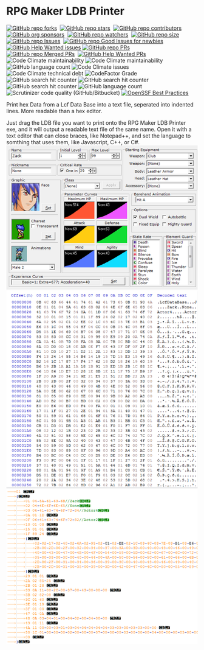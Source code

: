 # RPG Maker LDB Printer
[![GitHub repo forks](https://img.shields.io/github/forks/MichaelHinrichs/RPG-Maker-LDB-Printer?style=flat&logo=github&logoColor=whitesmoke&label=Forks)](https://github.com/MichaelHinrichs/RPG-Maker-LDB-Printer/network)&#160;
[![GitHub repo stars](https://img.shields.io/github/stars/MichaelHinrichs/RPG-Maker-LDB-Printer?style=flat&logo=github&logoColor=whitesmoke&label=Stars)](https://github.com/MichaelHinrichs/RPG-Maker-LDB-Printer/stargazers)&#160;
[![GitHub repo contributors](https://img.shields.io/github/contributors-anon/MichaelHinrichs/RPG-Maker-LDB-Printer?style=flat&logo=github&logoColor=whitesmoke&label=Contributors)](https://github.com/MichaelHinrichs/RPG-Maker-LDB-Printer/graphs/contributors)
[![GitHub org sponsors](https://img.shields.io/github/sponsors/MichaelHinrichs?style=flat&logo=github&logoColor=whitesmoke&label=Sponsors)](https://github.com/sponsors/MichaelHinrichs)&#160;
[![GitHub repo watchers](https://img.shields.io/github/watchers/MichaelHinrichs/RPG-Maker-LDB-Printer?style=flat&logo=github&logoColor=whitesmoke&label=Watchers)](https://github.com/MichaelHinrichs/RPG-Maker-LDB-Printer/watchers)&#160;
[![GitHub repo size](https://img.shields.io/github/repo-size/MichaelHinrichs/RPG-Maker-LDB-Printer?style=flat&logo=github&logoColor=whitesmoke&label=Repo%20Size)](https://github.com/MichaelHinrichs/RPG-Maker-LDB-Printer/archive/refs/heads/main.zip)
[![GitHub repo Issues](https://img.shields.io/github/issues/MichaelHinrichs/RPG-Maker-LDB-Printer?style=flat&logo=github&logoColor=red&label=Issues)](https://github.com/MichaelHinrichs/RPG-Maker-LDB-Printer/issues)&#160;
[![GitHub repo Good Issues for newbies](https://img.shields.io/github/issues/MichaelHinrichs/RPG-Maker-LDB-Printer/good%20first%20issue?style=flat&logo=github&logoColor=green&label=Good%20First%20issues)](https://github.com/MichaelHinrichs/RPG-Maker-LDB-Printer/issues?q=is%3Aopen+is%3Aissue+label%3A%22good+first+issue%22)&#160;
[![GitHub Help Wanted issues](https://img.shields.io/github/issues/MichaelHinrichs/RPG-Maker-LDB-Printer/help%20wanted?style=flat&logo=github&logoColor=b545d1&label=%22Help%20Wanted%22%20issues)](https://github.com/MichaelHinrichs/RPG-Maker-LDB-Printer/issues?q=is%3Aopen+is%3Aissue+label%3A%22help+wanted%22)
[![GitHub repo PRs](https://img.shields.io/github/issues-pr/MichaelHinrichs/RPG-Maker-LDB-Printer?style=flat&logo=github&logoColor=orange&label=PRs)](https://github.com/MichaelHinrichs/RPG-Maker-LDB-Printer/pulls)&#160;
[![GitHub repo Merged PRs](https://img.shields.io/github/issues-search/MichaelHinrichs/RPG-Maker-LDB-Printer?style=flat&logo=github&logoColor=green&label=Merged%20PRs&query=is%3Amerged)](https://github.com/MichaelHinrichs/RPG-Maker-LDB-Printer/pulls?q=is%3Apr+is%3Amerged)&#160;
[![GitHub Help Wanted PRs](https://img.shields.io/github/issues-pr/MichaelHinrichs/RPG-Maker-LDB-Printer/help%20wanted?style=flat&logo=github&logoColor=b545d1&label=%22Help%20Wanted%22%20PRs)](https://github.com/MichaelHinrichs/RPG-Maker-LDB-Printer/pulls?q=is%3Aopen+is%3Aissue+label%3A%22help+wanted%22)
![Code Climate maintainability](https://img.shields.io/codeclimate/maintainability/MichaelHinrichs/RPG-Maker-LDB-Printer)
![Code Climate maintainability](https://img.shields.io/codeclimate/maintainability-percentage/MichaelHinrichs/RPG-Maker-LDB-Printer)
![GitHub language count](https://img.shields.io/github/languages/count/MichaelHinrichs/RPG-Maker-LDB-Printer)
![Code Climate issues](https://img.shields.io/codeclimate/issues/MichaelHinrichs/RPG-Maker-LDB-Printer)
![Code Climate technical debt](https://img.shields.io/codeclimate/tech-debt/MichaelHinrichs/RPG-Maker-LDB-Printer)
![CodeFactor Grade](https://img.shields.io/codefactor/grade/github/MichaelHinrichs/RPG-Maker-LDB-Printer)
![GitHub search hit counter](https://img.shields.io/github/search/MichaelHinrichs/RPG-Maker-LDB-Printer/LDB)
![GitHub search hit counter](https://img.shields.io/github/search/MichaelHinrichs/RPG-Maker-LDB-Printer/RPG%20Maker%202000)
![GitHub search hit counter](https://img.shields.io/github/search/MichaelHinrichs/RPG-Maker-LDB-Printer/RPG%20Maker%202003)
![GitHub language count](https://img.shields.io/github/languages/top/MichaelHinrichs/RPG-Maker-LDB-Printer)
![Scrutinizer code quality (GitHub/Bitbucket)](https://img.shields.io/scrutinizer/quality/g/MichaelHinrichs/RPG-Maker-LDB-Printer/main)
[![OpenSSF Best Practices](https://www.bestpractices.dev/projects/8093/badge)](https://www.bestpractices.dev/projects/8093)

Print hex Data from a Lcf Data Base into a text file, seperated into indented lines.
More readable than a hex editor.

Just drag the LDB file you want to print onto the RPG Maker LDB Printer exe, and it will output a readable text file of the same name.
Open it with a text editor that can close braces, like Notepad++, and set the language to somthing that uses them, like Javascript, C++, or C#.
![RPG Maker menu](RPG_DB.PNG)
![HxD](Hex.PNG)
![Notepad++](txt.PNG)